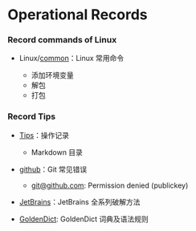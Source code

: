 # Operational Records

### Record commands of Linux

- Linux/[common](https://github.com/breky/notes/blob/master/Linux/common.md)：Linux 常用命令

  - 添加环境变量
  - 解包
  - 打包

### Record Tips

- [Tips](https://github.com/breky/notes/tree/master/Tips/Tips.md)：操作记录
  
  - Markdown 目录
  
- [github](https://github.com/breky/notes/tree/master/Tips/github.md)：Git 常见错误
  
  - git@github.com: Permission denied (publickey)

- [JetBrains](https://github.com/breky/notes/tree/master/Tips/JetBrains.md)：JetBrains 全系列破解方法

- [GoldenDict](https://github.com/breky/notes/releases): GoldenDict 词典及语法规则


